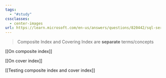 ```yaml
---
tags:
  - "#study"
cssclasses:
  - center-images
url: https://learn.microsoft.com/en-us/answers/questions/820442/sql-server-when-to-go-for-composite-non-cluster-in
---
```


> Composite Index and Covering Index are **separate** terms/concepts

[[On composite index]]

[[On cover index]]

[[Testing composite index and cover index]]

